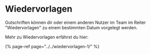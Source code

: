 # Wiedervorlagen

  
Gutschriften können dir oder einem anderen Nutzer im Team im Reiter "Wiedervorlagen" zu einem bestimmten Datum vorgelegt werden.‌

Mehr zu Wiedervorlagen erfährst du hier:

{% page-ref page="../../wiedervorlagen-1/" %}



